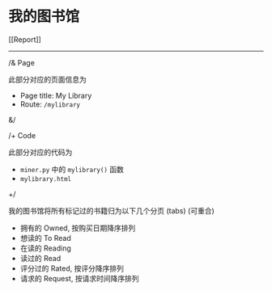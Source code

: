 # 我的图书馆

[[Report]]

---

/& Page

此部分对应的页面信息为

* Page title: My Library
* Route: `/mylibrary`

&/

/+ Code

此部分对应的代码为

* `miner.py` 中的 `mylibrary()` 函数
* `mylibrary.html`

+/

我的图书馆将所有标记过的书籍归为以下几个分页 (tabs) (可重合)

* 拥有的 Owned, 按购买日期降序排列
* 想读的 To Read
* 在读的 Reading
* 读过的 Read
* 评分过的 Rated, 按评分降序排列
* 请求的 Request, 按请求时间降序排列

